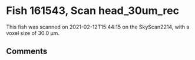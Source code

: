 # Fish 161543, Scan head_30um_rec

This fish was scanned on 2021-02-12T15:44:15 on the SkyScan2214, with a voxel size of 30.0 μm.

## Comments